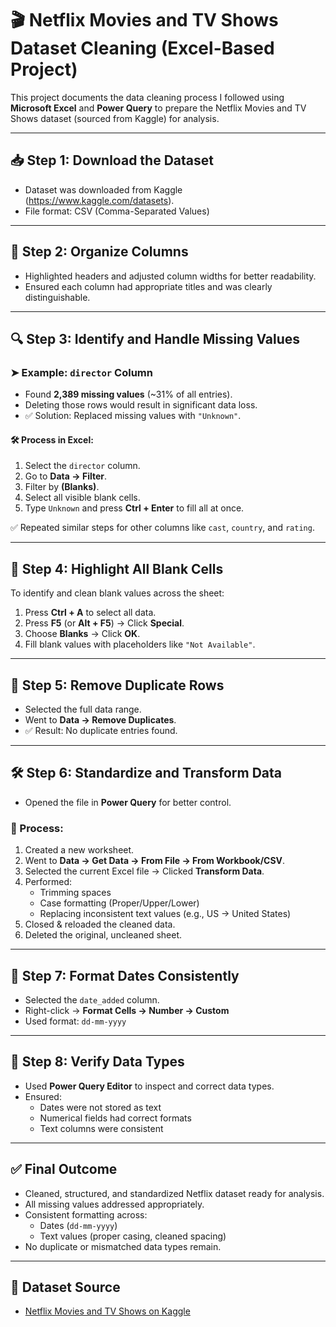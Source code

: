 # 🎬 Netflix Movies and TV Shows Dataset Cleaning (Excel-Based Project)

This project documents the data cleaning process I followed using **Microsoft Excel** and **Power Query** to prepare the Netflix Movies and TV Shows dataset (sourced from Kaggle) for analysis.

---

## 📥 Step 1: Download the Dataset
- Dataset was downloaded from Kaggle (https://www.kaggle.com/datasets).
- File format: CSV (Comma-Separated Values)

---

## 🧾 Step 2: Organize Columns
- Highlighted headers and adjusted column widths for better readability.
- Ensured each column had appropriate titles and was clearly distinguishable.

---

## 🔍 Step 3: Identify and Handle Missing Values

### ➤ Example: `director` Column
- Found **2,389 missing values** (~31% of all entries).
- Deleting those rows would result in significant data loss.
- ✅ Solution: Replaced missing values with `"Unknown"`.

#### 🛠️ Process in Excel:
1. Select the `director` column.
2. Go to **Data → Filter**.
3. Filter by **(Blanks)**.
4. Select all visible blank cells.
5. Type `Unknown` and press **Ctrl + Enter** to fill all at once.

✅ Repeated similar steps for other columns like `cast`, `country`, and `rating`.

---

## 🧼 Step 4: Highlight All Blank Cells
To identify and clean blank values across the sheet:

1. Press **Ctrl + A** to select all data.
2. Press **F5** (or **Alt + F5**) → Click **Special**.
3. Choose **Blanks** → Click **OK**.
4. Fill blank values with placeholders like `"Not Available"`.

---

## 🔁 Step 5: Remove Duplicate Rows
- Selected the full data range.
- Went to **Data → Remove Duplicates**.
- ✅ Result: No duplicate entries found.

---

## 🛠️ Step 6: Standardize and Transform Data
- Opened the file in **Power Query** for better control.

### 🔧 Process:
1. Created a new worksheet.
2. Went to **Data → Get Data → From File → From Workbook/CSV**.
3. Selected the current Excel file → Clicked **Transform Data**.
4. Performed:
   - Trimming spaces
   - Case formatting (Proper/Upper/Lower)
   - Replacing inconsistent text values (e.g., US → United States)
5. Closed & reloaded the cleaned data.
6. Deleted the original, uncleaned sheet.

---

## 📅 Step 7: Format Dates Consistently
- Selected the `date_added` column.
- Right-click → **Format Cells → Number → Custom**
- Used format: `dd-mm-yyyy`

---

## 🧪 Step 8: Verify Data Types
- Used **Power Query Editor** to inspect and correct data types.
- Ensured:
  - Dates were not stored as text
  - Numerical fields had correct formats
  - Text columns were consistent

---

## ✅ Final Outcome
- Cleaned, structured, and standardized Netflix dataset ready for analysis.
- All missing values addressed appropriately.
- Consistent formatting across:
  - Dates (`dd-mm-yyyy`)
  - Text values (proper casing, cleaned spacing)
- No duplicate or mismatched data types remain.

---

## 📎 Dataset Source
- [Netflix Movies and TV Shows on Kaggle](https://www.kaggle.com/code/aryantiwari123/netflix-movies-and-tv-shows/input)
